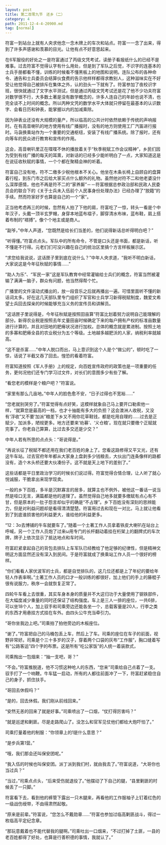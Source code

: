 ```yaml
---
layout: post
title: 第二百零九节　还乡（二）
category: 4
path: 2011-12-4-4-20900.md
tag: [normal]
---
```


符富一到站台上就有人央求他念一念木牌上的车次和站点。符富一一念了出来，得到了许多声感谢和羡慕的目光。让他有点不好意思起来。

在6军服役的好处之一是符富通过了丙级文凭考试，读册子看报纸什么的已经不是难事。过去符富不觉得认字有什么用处，但是到了军队之后觉，不识字的连基本的士兵手册都看不懂，训练的时候看不懂黑板上的地图和说明。连队公布的各种命令、通告和士兵委员会结算伙食费的告示他样样都得求教别人，这种滋味实在不好受让他觉得自己被排斥在集体之外，认的劲头一下就有了。符富参加了夜校识字班，很快就通过了文字水平测试，但是通过丙级文凭考试还是花了他不少功夫符富对数学很不行，大多数土著是没有数学概念的，许多人连自己的年龄也说不清，也完全谈不上时间的概念。所以丙种文凭的数学水平大体就只停留在最基本的认识数字、会看日历和钟表，能掌握以内的加减乘除。

因为钟表业还没有大规模的量产，所以临高的公共计时依然依赖于传统的声响报时。在有高音喇叭的地方使用有线广播报时，没有的地方则使用工厂汽笛进行报时。马袅换乘站作为一个重要的交通枢纽，安装了有线广播系统。除了报时，还有向等车的民众进行教育和宣传的作用。

这会，高音喇叭里正在喋喋不休的播放着关于“秋季税赋工作会议精神”，乡民们因为受到有线广播的每天的耳熏，对新话的已经多少能听明白了一点，大家知道这是在说征收秋赋的事情，一个个都在聚精会神的听着。

符富自己没有地，符不二缴多少税他根本不关心。他坐在木条长椅上自顾自的盘算着行程，到东门市之后给大家买点什么额外的礼物。虽然他对符不二和他老婆没什么深厚感情，他也不再是符不二的“家养厮”－－符富根据总参政治部和民政人民委员会的联合下的《关于士兵未入伍前个人民事身份处理办法》已经办理了“脱籍”的手续。然而符家好歹也算是自己的一个“家”。

正当他考虑再三的时候，忽然有人拍了下他的肩，符富吃了一惊，转头一看是个中年汉子，头戴一顶半玄罗帽，身穿本地蓝布褶子，脚穿清水布袜，蓝布鞋，肩上搭着布制的“褡搏”。像个个地主或是商人。

“副爷，”中年人声道，“您既然是给长们当差的，他们说得新话总听得明白吧？”

“听得懂。”符富点点头。军队中的所有命令，不管是口头还是书面，都是新话，听不懂是不行得。元老们们可没兴趣在自己的统治区里搞个方言样板展示区。

“求您给我说说，这话匣子里到底在说什么？”中年人央求道，“我听不明白新话，大家说这是今年征秋赋的事情……”

“助人为乐”、“军民一家”这是军队教育中经常灌输给士兵们的概念，符富当然被灌输了满满一脑子，群众有问题，他当然得帮个忙。

广播里的文件滚动式播出的，放一段音乐之后就再播出一遍。可惜里面听不懂的新话词太多。好在这几天部队里专门组织了军官和士兵学习新得税赋制度，魏爱文希望士兵回去探亲的时候能够充当义务的宣传员和讲解员。

“这话匣子里说得是，今年征秋赋是按照田亩算”符富比划着努力说明自己能理解的部分。新得农业税是按照去年丈量田亩时候确定下来的每户拥有产权的标准亩数量进行计算的，并且对田地的肥瘠状况进行加权。总体的概念就是累进制。按照土地的多寡和肥瘠全县的农业税分为五个等级。土地越多越肥沃的人家，纳税利率就越高。

“这不是杀富……”中年人脱口而出，马上意识到这个人是个“做公的”，顿时吃了一惊，话说了半截又吞了回去。惶恐的看着符富。

符富知道按照《军人手册》上的规定，向百姓宣传政府的政策也是一项重要的任务，更何况他们还专门学习过文件，对长们的意图多少有些了解。

“看您老的模样是个粮户吧？”符富说。

“家里有那么几亩地。”中年人的脸色愈不安，“日子过得也不宽裕……”

“您老就别哭穷了。”符富觉得有点好笑，这模样就象自己马上要开口勒索他一样，“就算您是最高的一档，也才十抽能有多大的负担？这会澳洲人收税，又没有‘浮收”又不要‘加派”粮差下乡又不用你花草鞋钱，都是吃用自理的……过去是正赋少，加派多，陋规更多。地方还要来‘劝募’、‘义仓粮’。现在就只要缴个正赋就完事了。你老自己算算，比过去多交还是少交？”

中年人若有所思的点点头：“哥说得是。”

“再说长征了税赋不都还用在我们老百姓的身上了。您看这路修得又平又光，还有这牛车站。过去官府年年都从大家身上盘剥多少钱粮去，大伙出门连条像样的路都没有，造个木头桥还要大伙凑份子。这不就是天上地下的差别了。”

这些话都是平日里政治学习的时候长们说过得。符富觉得合情合理，让人听了就心悦诚服，干脆拿出来现学现卖。

一般的乡下百姓，多半是沉默寡言的居多，就算主也不例外，被他这一番话一说当然是哑口无言，满篇都是他的道理了。虽然觉得自己地多就要多缴赋有点心有不甘，但是原本的一肚子怨言却似乎的确是“不占理”。乡下百姓没有深刻的思辨能力，但是对利益问题却是看得清清楚楚。符富用过去和现在一对比，马上就让他看到了到底谁损害他的利益更大，谁给他的利益更多。

“12：3o去博铺的牛车就要车了。”随着一个土著工作人员拿着铁皮大喇叭在站台上呼喊，另一个工作人员炮了过来ω用专门的长杆翻动着挂在桁架上的翻牌式的车次牌，牌子上依次显示了抵达地点和车时间。

符富赶紧拿起自己的背包去排队上车军队已经教给了他足够的纪律性，但是精神文明这方面显然还没有深入到民间。于是符富就成了换乘站工作人员一个很好的榜样。

“你们看看人家伏波军的士兵，都是自觉排队的，这几位还都是上了年纪的要给年轻人作表率啊。”土著工作人员的口才一般训练的都很好，加上他们的手上的藤棍子很有说服力，秩序一会就恢复正常了。

四轮牛车看上去很重，其实车身本身的质量并不大这归功于大量使用了钢铁部件，在大幅度减少重量的同时还保证了结构强度。车上是三人一排的座位，一共6排，可以坐18个人，加上驭手和司乘旁边还能各坐一个，总载客量是20人，行李之类的东西才用悬挂方式挂在车外。由四头公牛充当牵引力。

“哥你坐我边上吧。”司乘拍了拍他旁边的木板座位。

“谢了。”符富把自己的马桶包丢上车，然后上了车。司乘的座位在车子的前面，视野非常好。司乘是个三十多岁的汉子，穿着两个口袋的灰布“工作服”，胸口缝着写有“公路客运”四个字的布票。这是所有“吃公家饭”的人统一着装款式，

司乘掏出一包烟来：“抽一支吧，哥？”

“不会。”符富推脱道，他不习惯这种呛人的东西，“您来”司乘给自己点着了一支。驭手打了一个响鞭。牛车猛一启动，所有的人都往前面冲了一下，符富赶紧稳住自己的身子，抓住扶手。

“哥回去休假吗？”

“是的，回去休假。我们刚从前线回来。”

“安然无恙的回来了就是好事。”司乘喷出了一口烟，“仗打得厉害吗？”

“就是巡逻和剿匪。尽是走路爬山了。没怎么和官军见仗他们都给大炮吓怕了。”

司乘打量着他的制服：“你领章上的1是什么意思？”

“是步兵第1营。”

“哦，我们那会还叫保安团呢。”

“我入伍的时候也叫保安团。派丁派到我们村，就由我去了。”符富说道，“大哥你也当过兵？”

“当过，”司乘点点头，“后来受伤就退役了。”他摆动了下自己的腿，“县里剿匪的时候丢了一只脚。”

符富看下去，看到他的裤管下露出一只木腿来，再看他的工作服袖子上钉着红色的一级战伤绶带，不由得肃然起敬。

“原来是前辈。”符富说，“您怎么不戴勋章……”符富也参加过临高剿匪战斗，得过一枚临高平定纪念章。

“那玩意戴着也不能代替我的腿啊。”司乘吐出一口烟来，“不过打掉了土匪，一县的老百姓都得了好处，也算是行善积德的事情，我就认了。”